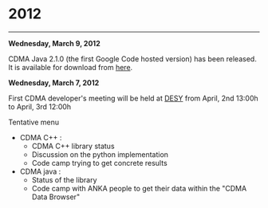 # 2012 #

---


**Wednesday, March 9, 2012**

CDMA Java 2.1.0 (the first Google Code hosted version) has been released.  It is available for download from [here](http://code.google.com/p/cdma/downloads/detail?name=cdma-java-dist-2.1.0.zip).

**Wednesday, March 7, 2012**

First CDMA developer's meeting will be held at [DESY](http://www.desy.de/) from April, 2nd 13:00h to April, 3rd 12:00h

Tentative menu

  * CDMA C++ :
    * CDMA C++ library status
    * Discussion on the python implementation
    * Code camp trying to get concrete results
  * CDMA java :
    * Status of the library
    * Code camp with ANKA people to get their data within the "CDMA Data Browser"